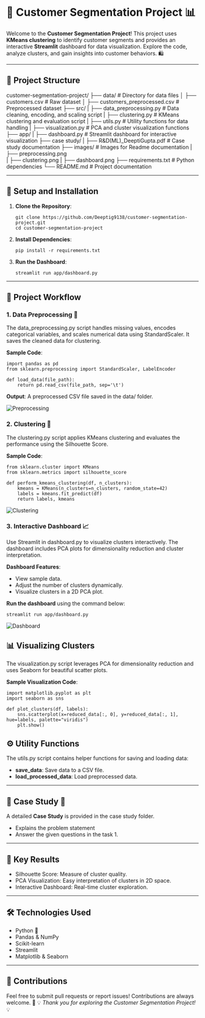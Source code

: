 # 🌟 Customer Segmentation Project 📊

Welcome to the **Customer Segmentation Project**! This project uses **KMeans clustering** to identify customer segments and provides an interactive **Streamlit** dashboard for data visualization. Explore the code, analyze clusters, and gain insights into customer behaviors. 🛍️

---

## 📁 Project Structure
customer-segmentation-project/
├── data/                            # Directory for data files
│   ├── customers.csv                # Raw dataset
│   ├── customers_preprocessed.csv   # Preprocessed dataset
├── src/
|   ├── data_preprocessing.py        # Data cleaning, encoding, and scaling script
|   ├── clustering.py                # KMeans clustering and evaluation script
|   ├── utils.py                     # Utility functions for data handling
|   ├── visualization.py             # PCA and cluster visualization functions
├── app/
|   ├── dashboard.py                 # Streamlit dashboard for interactive visualization
├── case study/
|   ├── R&D(ML)_DeeptiGupta.pdf      # Case study documentation
├── images/                          # Images for Readme documentation
|   ├── preprocessing.png            
|    ├── clustering.png
|    ├── dashboard.png
├── requirements.txt                 # Python dependencies
└── README.md                        # Project documentation 

---

## 🔧 Setup and Installation

1. **Clone the Repository**:  
   ```
   git clone https://github.com/Deeptig9138/customer-segmentation-project.git
   cd customer-segmentation-project
   ```

2. **Install Dependencies**:
   ```
   pip install -r requirements.txt
   ```

3. **Run the Dashboard**:
   ```
   streamlit run app/dashboard.py
   ```

---

## 📝 Project Workflow

### 1. Data Preprocessing 🧹
The data_preprocessing.py script handles missing values, encodes categorical variables, and scales numerical data using StandardScaler. It saves the cleaned data for clustering.

**Sample Code**:
```
import pandas as pd
from sklearn.preprocessing import StandardScaler, LabelEncoder

def load_data(file_path):
    return pd.read_csv(file_path, sep='\t')
```

**Output**: A preprocessed CSV file saved in the data/ folder.

![Preprocessing]()

### 2. Clustering 🤖
The clustering.py script applies KMeans clustering and evaluates the performance using the Silhouette Score.

**Sample Code**:
```
from sklearn.cluster import KMeans
from sklearn.metrics import silhouette_score

def perform_kmeans_clustering(df, n_clusters):
    kmeans = KMeans(n_clusters=n_clusters, random_state=42)
    labels = kmeans.fit_predict(df)
    return labels, kmeans
```

![Clustering]()

### 3. Interactive Dashboard 📈
Use Streamlit in dashboard.py to visualize clusters interactively. The dashboard includes PCA plots for dimensionality reduction and cluster interpretation.

**Dashboard Features**:
- View sample data.
- Adjust the number of clusters dynamically.
- Visualize clusters in a 2D PCA plot.

**Run the dashboard** using the command below:
```
streamlit run app/dashboard.py
```

![Dashboard]()

## 📊 Visualizing Clusters
The visualization.py script leverages PCA for dimensionality reduction and uses Seaborn for beautiful scatter plots.

**Sample Visualization Code**:
```
import matplotlib.pyplot as plt
import seaborn as sns

def plot_clusters(df, labels):
    sns.scatterplot(x=reduced_data[:, 0], y=reduced_data[:, 1], hue=labels, palette="viridis")
    plt.show()
```

## ⚙️ Utility Functions
The utils.py script contains helper functions for saving and loading data:
- **save_data**: Save data to a CSV file.
- **load_processed_data**: Load preprocessed data.

---

## 📂 Case Study 📖
A detailed **Case Study** is provided in the case study folder.
- Explains the problem statement
- Answer the given questions in the task 1.

---

## 🎯 Key Results
- Silhouette Score: Measure of cluster quality.
- PCA Visualization: Easy interpretation of clusters in 2D space.
- Interactive Dashboard: Real-time cluster exploration.

---

## 🛠️ Technologies Used
- Python 🐍
- Pandas & NumPy
- Scikit-learn
- Streamlit
- Matplotlib & Seaborn

---

## 🤝 Contributions
Feel free to submit pull requests or report issues! Contributions are always welcome. 🙌
💡 *Thank you for exploring the Customer Segmentation Project!* 💡
